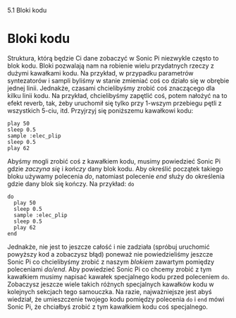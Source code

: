 5.1 Bloki kodu

# Bloki kodu

Struktura, którą będzie Ci dane zobaczyć w Sonic Pi niezwykle często 
to blok kodu. Bloki pozwalają nam na robienie wielu przydatnych rzeczy 
z dużymi kawałkami kodu. Na przykład, w przypadku parametrów syntezatorów 
i sampli byliśmy w stanie zmieniać coś co działo się w obrębie jednej linii. 
Jednakże, czasami chcielibyśmy zrobić coś znaczącego dla kilku linii kodu. 
Na przykład, chcielibyśmy zapętlić coś, potem nałożyć na to efekt reverb, 
tak, żeby uruchomił się tylko przy 1-wszym przebiegu pętli z wszystkich 
5-ciu, itd. Przyjrzyj się poniższemu kawałkowi kodu:

```
play 50
sleep 0.5
sample :elec_plip
sleep 0.5
play 62
```

Abyśmy mogli zrobić coś z kawałkiem kodu, musimy powiedzieć Sonic Pi gdzie 
*zaczyna się* i *kończy* dany blok kodu. Aby określić początek takiego bloku 
używamy polecenia *do*, natomiast polecenie *end* służy do określenia gdzie 
dany blok się kończy. Na przykład:
`do`

```
do
  play 50
  sleep 0.5
  sample :elec_plip
  sleep 0.5
  play 62
end
```

Jednakże, nie jest to jeszcze całość i nie zadziała (spróbuj uruchomić 
powyższy kod a zobaczysz błąd) poneważ nie powiedzieliśmy jeszcze Sonic Pi 
co chcielibyśmy zrobić z naszym *blokiem* zawartym pomiędzy poleceniami 
*do/end*. Aby powiedzieć Sonic Pi co chcemy zrobić z tym kawałkiem musimy 
napisać kawałek specjalnego kodu przed poleceniem `do`. Zobaczysz jeszcze 
wiele takich różnych specjalnych kawałków kodu w kolejnych sekcjach tego 
samouczka. Na razie, najważniejsze jest abyś wiedział, że umieszczenie twojego 
kodu pomiędzy polecenia `do` i `end` mówi Sonic Pi, że chciałbyś zrobić 
z tym kawałkiem kodu coś specjalnego.
